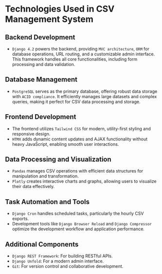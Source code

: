 # Technologies Used in CSV Management System

## Backend Development
- `Django 4.2` powers the backend, providing `MVC architecture`, `ORM` for database operations, URL routing, and a customizable admin interface. This framework handles all core functionalities, including form processing and data validation.

## Database Management
- `PostgreSQL` serves as the primary database, offering robust data storage with `ACID compliance`. It efficiently manages large datasets and complex queries, making it perfect for CSV data processing and storage.

## Frontend Development
- The frontend utilizes `Tailwind CSS` for modern, utility-first styling and responsive design.
- `HTMX` adds dynamic content updates and AJAX functionality without heavy JavaScript, enabling smooth user interactions.

## Data Processing and Visualization
- `Pandas` manages CSV operations with efficient data structures for manipulation and transformation.
- `Plotly` creates interactive charts and graphs, allowing users to visualize their data effectively.

## Task Automation and Tools
- `Django Cron` handles scheduled tasks, particularly the hourly CSV exports.
- Development tools like `Django Browser Reload` and `Django Compressor` optimize the development workflow and application performance.

## Additional Components
- `Django REST Framework`: For building RESTful APIs.
- `Django Unfold`: For a modern admin interface.
- `Git`: For version control and collaborative development.
